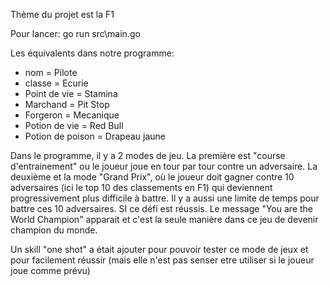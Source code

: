 Thème du projet est la F1

Pour lancer: go run src\main.go

Les équivalents dans notre programme:
- nom = Pilote
- classe = Ecurie
- Point de vie = Stamina
- Marchand = Pit Stop
- Forgeron = Mecanique
- Potion de vie = Red Bull
- Potion de poison = Drapeau jaune
  
Dans le programme, il y a 2 modes de jeu. La première est "course d'entrainement" ou le joueur joue en tour par tour contre un adversaire.
La deuxième et la mode "Grand Prix", où le joueur doit gagner contre 10 adversaires (ici le top 10 des classements en F1) qui deviennent progressivement plus difficile à battre. Il y a aussi une limite de temps pour battre ces 10 adversaires. SI ce défi est réussis. Le message "You are the World Champion" apparait et c'est la seule manière dans ce jeu de devenir champion du monde.



Un skill "one shot" a était ajouter pour pouvoir tester ce mode de jeux et pour facilement réussir (mais elle n'est pas senser etre utiliser si le joueur joue comme prévu)
